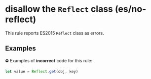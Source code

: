 # disallow the `Reflect` class (es/no-reflect)

This rule reports ES2015 `Reflect` class as errors.

## Examples

⛔ Examples of **incorrect** code for this rule:

```js
let value = Reflect.get(obj, key)
```
